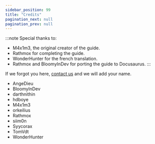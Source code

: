 ```yaml
---
sidebar_position: 99
title: "Credits"
pagination_next: null
pagination_prev: null
---
```


:::note
Special thanks to:
- M4x1m3, the original creator of the guide.
- Rathmox for completing the guide.
- WonderHunter for the french translation.
- Rathmox and BloomyInDev for porting the guide to Docusaurus.
:::

If we forgot you here, [contact us](https://github.com/Omega-Numworks/Omega-Guide) and we will add your name.

+ AngeDieu
+ BloomyInDev
+ darthnithin
+ hdboye
+ M4x1m3
+ orkeilius
+ Rathmox
+ siim0n
+ Syycorax
+ TomVdt
+ WonderHunter
